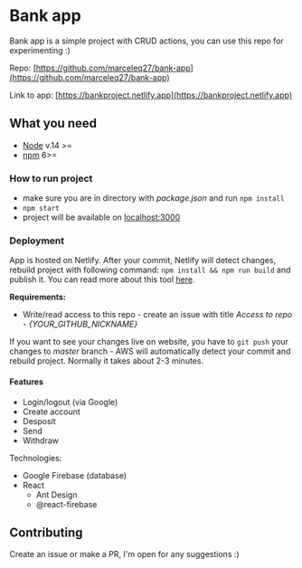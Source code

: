 # Bank app

Bank app is a simple project with CRUD actions, you can use this repo for experimenting :)

Repo: [https://github.com/marceleq27/bank-app](https://github.com/marceleq27/bank-app)

Link to app: [https://bankproject.netlify.app](https://bankproject.netlify.app)

## What you need

- [Node](https://nodejs.org/en/) v.14 >=
- [npm](https://docs.npmjs.com/downloading-and-installing-node-js-and-npm) 6>=

### How to run project

- make sure you are in directory with *package.json* and run `npm install`
- `npm start`
- project will be available on [localhost:3000](http://localhost:3000/)

### Deployment

App is hosted on Netlify. After your commit, Netlify will detect changes, rebuild project with following command: `npm install && npm run build` and publish it. You can read more about this tool [here](https://www.netlify.com/).

**Requirements:**

- Write/read access to this repo - create an issue with title *Access to repo - {YOUR_GITHUB_NICKNAME}*

If you want to see your changes live on website, you have to `git push` your changes to *master* branch - AWS will automatically detect your commit and rebuild project. Normally it takes about 2-3 minutes.

#### Features

- Login/logout (via Google)
- Create account
- Desposit
- Send
- Withdraw

Technologies:

- Google Firebase (database)
- React
  - Ant Design
  - @react-firebase


## Contributing

Create an issue or make a PR, I'm open for any suggestions :)

